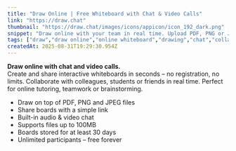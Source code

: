 ```yaml
---
title: "Draw Online | Free Whiteboard with Chat & Video Calls"
link: "https://draw.chat"
thumbnail: "https://draw.chat/images/icons/appicon/icon_192_dark.png"
snippet: "Draw online with your team in real time. Upload PDF, PNG or JPEG as background and start drawing together. Share boards instantly with a unique link – no account required."
tags: ["draw","draw online","online whiteboard","drawing","chat","collaboration","video calls"]
createdAt: 2025-08-31T19:29:30.954Z
---
```

**Draw online with chat and video calls.**  
Create and share interactive whiteboards in seconds – no registration, no limits. Collaborate with colleagues, students or friends in real time. Perfect for online tutoring, teamwork or brainstorming.  

- Draw on top of PDF, PNG and JPEG files  
- Share boards with a simple link  
- Built-in audio & video chat  
- Supports files up to 100MB  
- Boards stored for at least 30 days  
- Unlimited participants – free forever
